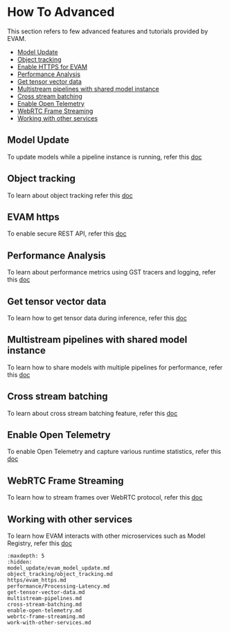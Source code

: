 # How To Advanced
This section refers to few advanced features and tutorials provided by EVAM.

- [Model Update](#model-update)
- [Object tracking](#object-tracking)
- [Enable HTTPS for EVAM](#evam-https)
- [Performance Analysis](#performance-analysis)
- [Get tensor vector data](#get-tensor-vector-data)
- [Multistream pipelines with shared model instance](#multistream-pipelines-with-shared-model-instance)
- [Cross stream batching](#cross-stream-batching)
- [Enable Open Telemetry](#enable-open-telemetry)
- [WebRTC Frame Streaming](#webrtc-frame-streaming)
- [Working with other services](#working-with-other-services)

## Model Update
To update models while a pipeline instance is running, refer this [doc](./model_update/evam_model_update.md)

## Object tracking
To learn about object tracking refer this [doc](./object_tracking/object_tracking.md)

## EVAM https
To enable secure REST API, refer this [doc](./https/evam_https.md)

## Performance Analysis
To learn about performance metrics using GST tracers and logging, refer this [doc](./performance/Processing-Latency.md)

## Get tensor vector data
To learn how to get tensor data during inference, refer this [doc](./get-tensor-vector-data.md)

## Multistream pipelines with shared model instance
To learn how to share models with multiple pipelines for performance, refer this [doc](./multistream-pipelines.md)

## Cross stream batching
To learn about cross stream batching feature, refer this [doc](./cross-stream-batching.md)

## Enable Open Telemetry
To enable Open Telemetry and capture various runtime statistics, refer this [doc](./enable-open-telemetry.md)

## WebRTC Frame Streaming
To learn how to stream frames over WebRTC protocol, refer this [doc](./webrtc-frame-streaming.md)

## Working with other services
To learn how EVAM interacts with other microservices such as Model Registry, refer this [doc](./work-with-other-services.md)

```{toctree}
:maxdepth: 5
:hidden:
model_update/evam_model_update.md
object_tracking/object_tracking.md
https/evam_https.md
performance/Processing-Latency.md
get-tensor-vector-data.md
multistream-pipelines.md
cross-stream-batching.md
enable-open-telemetry.md
webrtc-frame-streaming.md
work-with-other-services.md
```
